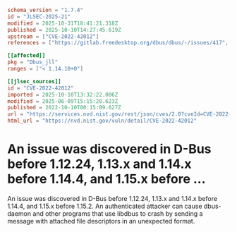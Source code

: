 ```toml
schema_version = "1.7.4"
id = "JLSEC-2025-21"
modified = 2025-10-31T18:41:21.318Z
published = 2025-10-10T14:27:45.619Z
upstream = ["CVE-2022-42012"]
references = ["https://gitlab.freedesktop.org/dbus/dbus/-/issues/417", "https://lists.fedoraproject.org/archives/list/package-announce%40lists.fedoraproject.org/message/E4CO7N226I3X5FNBR2MACCH6TS764VJP/", "https://lists.fedoraproject.org/archives/list/package-announce%40lists.fedoraproject.org/message/ND74SKN56BCYL3QLEAAB6E64UUBRA5UG/", "https://lists.fedoraproject.org/archives/list/package-announce%40lists.fedoraproject.org/message/SQCSLMCK2XGX23R2DKW2MSAICQAK6MT2/", "https://security.gentoo.org/glsa/202305-08", "https://www.openwall.com/lists/oss-security/2022/10/06/1", "https://gitlab.freedesktop.org/dbus/dbus/-/issues/417", "https://lists.fedoraproject.org/archives/list/package-announce%40lists.fedoraproject.org/message/E4CO7N226I3X5FNBR2MACCH6TS764VJP/", "https://lists.fedoraproject.org/archives/list/package-announce%40lists.fedoraproject.org/message/ND74SKN56BCYL3QLEAAB6E64UUBRA5UG/", "https://lists.fedoraproject.org/archives/list/package-announce%40lists.fedoraproject.org/message/SQCSLMCK2XGX23R2DKW2MSAICQAK6MT2/", "https://security.gentoo.org/glsa/202305-08", "https://www.openwall.com/lists/oss-security/2022/10/06/1"]

[[affected]]
pkg = "Dbus_jll"
ranges = ["< 1.14.10+0"]

[[jlsec_sources]]
id = "CVE-2022-42012"
imported = 2025-10-10T13:32:22.006Z
modified = 2025-06-09T15:15:28.623Z
published = 2022-10-10T00:15:09.627Z
url = "https://services.nvd.nist.gov/rest/json/cves/2.0?cveId=CVE-2022-42012"
html_url = "https://nvd.nist.gov/vuln/detail/CVE-2022-42012"
```

# An issue was discovered in D-Bus before 1.12.24, 1.13.x and 1.14.x before 1.14.4, and 1.15.x before ...

An issue was discovered in D-Bus before 1.12.24, 1.13.x and 1.14.x before 1.14.4, and 1.15.x before 1.15.2. An authenticated attacker can cause dbus-daemon and other programs that use libdbus to crash by sending a message with attached file descriptors in an unexpected format.

